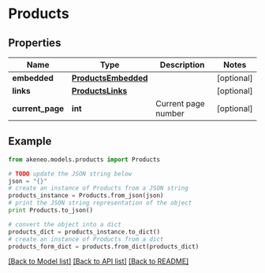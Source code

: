 # Products


## Properties
Name | Type | Description | Notes
------------ | ------------- | ------------- | -------------
**embedded** | [**ProductsEmbedded**](ProductsEmbedded.md) |  | [optional] 
**links** | [**ProductsLinks**](ProductsLinks.md) |  | [optional] 
**current_page** | **int** | Current page number | [optional] 

## Example

```python
from akeneo.models.products import Products

# TODO update the JSON string below
json = "{}"
# create an instance of Products from a JSON string
products_instance = Products.from_json(json)
# print the JSON string representation of the object
print Products.to_json()

# convert the object into a dict
products_dict = products_instance.to_dict()
# create an instance of Products from a dict
products_form_dict = products.from_dict(products_dict)
```
[[Back to Model list]](../README.md#documentation-for-models) [[Back to API list]](../README.md#documentation-for-api-endpoints) [[Back to README]](../README.md)


